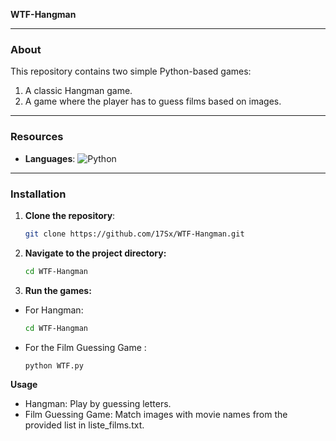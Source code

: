 **WTF-Hangman**

---

### About
This repository contains two simple Python-based games:
1. A classic Hangman game.
2. A game where the player has to guess films based on images.

---

### Resources
- **Languages**: ![Python](https://img.shields.io/badge/Python-3776AB?style=for-the-badge&logo=python&logoColor=white)

---

### Installation
1. **Clone the repository**:
   ```bash
   git clone https://github.com/17Sx/WTF-Hangman.git
2. **Navigate to the project directory:**
   ```bash
   cd WTF-Hangman
3. **Run the games:**
- For Hangman:
   ```bash
   cd WTF-Hangman
- For the Film Guessing Game :
   ```bash
   python WTF.py

**Usage**
- Hangman: Play by guessing letters.
- Film Guessing Game: Match images with movie names from the provided list in liste_films.txt.
